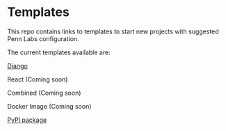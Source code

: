 # Templates

This repo contains links to templates to start new projects with suggested Penn Labs configuration.

The current templates available are:

[Django](https://github.com/pennlabs/template-django/)

React (Coming soon)

Combined (Coming soon)

Docker Image (Coming soon)

[PyPI package](https://github.com/pennlabs/template-pypi/)

